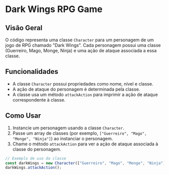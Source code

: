 # Dark Wings RPG Game

## Visão Geral

O código representa uma classe `Character` para um personagem de um jogo de RPG chamado "Dark Wings". Cada personagem possui uma classe (Guerreiro, Mago, Monge, Ninja) e uma ação de ataque associada a essa classe.

## Funcionalidades

- A classe `Character` possui propriedades como nome, nível e classe.
- A ação de ataque do personagem é determinada pela classe.
- A classe usa um método `attackAction` para imprimir a ação de ataque correspondente à classe.

## Como Usar

1. Instancie um personagem usando a classe `Character`.
2. Passe um array de classes (por exemplo, `["Guerreiro", "Mago", "Monge", "Ninja"]`) ao instanciar o personagem.
3. Chame o método `attackAction` para ver a ação de ataque associada à classe do personagem.

```javascript
// Exemplo de uso da classe
const darkWings = new Character(["Guerreiro", "Mago", "Monge", "Ninja"]);
darkWings.attackAction();
